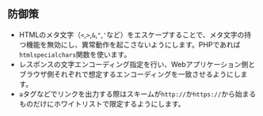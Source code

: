 ## 防御策

* HTMLのメタ文字（`<`,`>`,`&`,`"`,`'`など）をエスケープすることで、メタ文字の持つ機能を無効にし、異常動作を起こさないようにします。PHPであれば`htmlspecialchars`関数を使います。
* レスポンスの文字エンコーディング指定を行い、Webアプリケーション側とブラウザ側それぞれで想定するエンコーディングを一致させるようにします。
* `a`タグなどでリンクを出力する際はスキームが`http://`か`https://`から始まるものだけにホワイトリストで限定するようにします。
